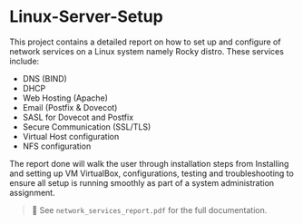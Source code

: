 # Linux-Server-Setup

This project contains a detailed report on how to set up and configure of network services on a Linux system namely Rocky distro.
These services include:

- DNS (BIND)
- DHCP
- Web Hosting (Apache)
- Email (Postfix & Dovecot)
- SASL for Dovecot and Postfix
- Secure Communication (SSL/TLS)
- Virtual Host configuration
- NFS configuration

The report done will walk the user through installation steps from Installing and setting up VM VirtualBox, configurations, testing and troubleshooting to ensure all setup is running smoothly as part of a system administration assignment.

> 📄 See `network_services_report.pdf` for the full documentation.
